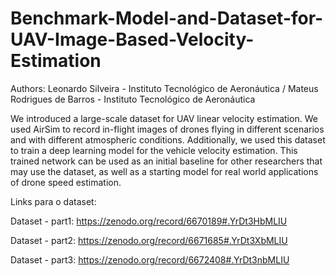 # Benchmark-Model-and-Dataset-for-UAV-Image-Based-Velocity-Estimation

Authors: Leonardo Silveira - Instituto Tecnológico de Aeronáutica / 
Mateus Rodrigues de Barros - Instituto Tecnológico de Aeronáutica

We introduced a large-scale dataset for UAV linear velocity estimation. We used AirSim to record in-flight images of drones flying in different scenarios and with different atmospheric conditions. Additionally, we used this dataset to train a deep learning model for the vehicle velocity estimation. This trained network can be used as an initial baseline for other researchers that may use the dataset, as well as a starting model for real world applications of drone speed estimation.

Links para o dataset:

Dataset - part1:
https://zenodo.org/record/6670189#.YrDt3HbMLIU

Dataset - part2:
https://zenodo.org/record/6671685#.YrDt3XbMLIU

Dataset - part3:
https://zenodo.org/record/6672408#.YrDt3nbMLIU

